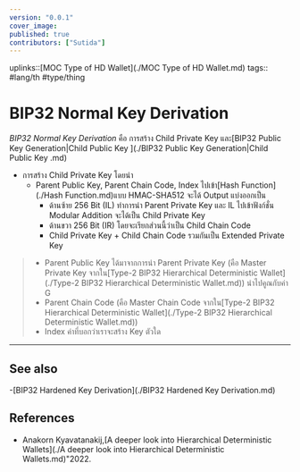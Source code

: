 ```yaml
---
version: "0.0.1"
cover_image:
published: true
contributors: ["Sutida"]
---
```

uplinks::[MOC Type of HD Wallet](./MOC Type of HD Wallet.md)
tags:: #lang/th #type/thing

# BIP32 Normal Key Derivation
 *BIP32 Normal Key Derivation* คือ การสร้าง Child Private Key และ[BIP32 Public Key Generation|Child Public Key ](./BIP32 Public Key Generation|Child Public Key .md)
 
 - การสร้าง Child Private Key  โดยนำ
    - Parent Public Key, Parent Chain Code,  Index  ไปเข้า[Hash Function](./Hash Function.md)แบบ HMAC-SHA512 จะได้ Output แบ่งออกเป็น 
	    - ด้านซ้าย 256 Bit (IL) ทำการนำ Parent Private Key และ IL ไปเข้าฟังก์ชั่น  Modular Addition  จะได้เป็น Child Private Key 
	    - ด้านขวา 256 Bit (IR) โดยจะเรียกส่วนนี้ว่าเป็น Child Chain Code 
	    -  Child Private Key + Child Chain Code  รวมกันเป็น Extended Private Key
	
> - Parent Public Key ได้มาจากการนำ Parent Private Key (คือ Master Private Key จากใน[Type-2 BIP32 Hierarchical Deterministic Wallet](./Type-2 BIP32 Hierarchical Deterministic Wallet.md)) นำไปคูณกับค่า G
> - Parent Chain Code (คือ Master Chain Code จากใน[Type-2 BIP32 Hierarchical Deterministic Wallet](./Type-2 BIP32 Hierarchical Deterministic Wallet.md))
> -  Index ค่าที่บอกว่าเราจะสร้าง Key ตัวใด

---
## See also
-[BIP32 Hardened Key Derivation](./BIP32 Hardened Key Derivation.md)
## References
- Anakorn Kyavatanakij,[A deeper look into Hierarchical Deterministic Wallets](./A deeper look into Hierarchical Deterministic Wallets.md)"2022.
